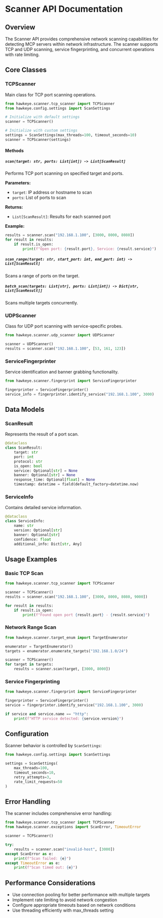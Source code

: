 # Scanner API Documentation

## Overview

The Scanner API provides comprehensive network scanning capabilities for detecting MCP servers within network infrastructure. The scanner supports TCP and UDP scanning, service fingerprinting, and concurrent operations with rate limiting.

## Core Classes

### TCPScanner

Main class for TCP port scanning operations.

```python
from hawkeye.scanner.tcp_scanner import TCPScanner
from hawkeye.config.settings import ScanSettings

# Initialize with default settings
scanner = TCPScanner()

# Initialize with custom settings
settings = ScanSettings(max_threads=100, timeout_seconds=10)
scanner = TCPScanner(settings)
```

#### Methods

##### `scan(target: str, ports: List[int]) -> List[ScanResult]`

Performs TCP port scanning on specified target and ports.

**Parameters:**
- `target`: IP address or hostname to scan
- `ports`: List of ports to scan

**Returns:**
- `List[ScanResult]`: Results for each scanned port

**Example:**
```python
results = scanner.scan("192.168.1.100", [3000, 8000, 8080])
for result in results:
    if result.is_open:
        print(f"Open port: {result.port}, Service: {result.service}")
```

##### `scan_range(target: str, start_port: int, end_port: int) -> List[ScanResult]`

Scans a range of ports on the target.

##### `batch_scan(targets: List[str], ports: List[int]) -> Dict[str, List[ScanResult]]`

Scans multiple targets concurrently.

### UDPScanner

Class for UDP port scanning with service-specific probes.

```python
from hawkeye.scanner.udp_scanner import UDPScanner

scanner = UDPScanner()
results = scanner.scan("192.168.1.100", [53, 161, 123])
```

### ServiceFingerprinter

Service identification and banner grabbing functionality.

```python
from hawkeye.scanner.fingerprint import ServiceFingerprinter

fingerprinter = ServiceFingerprinter()
service_info = fingerprinter.identify_service("192.168.1.100", 3000)
```

## Data Models

### ScanResult

Represents the result of a port scan.

```python
@dataclass
class ScanResult:
    target: str
    port: int
    protocol: str
    is_open: bool
    service: Optional[str] = None
    banner: Optional[str] = None
    response_time: Optional[float] = None
    timestamp: datetime = field(default_factory=datetime.now)
```

### ServiceInfo

Contains detailed service information.

```python
@dataclass
class ServiceInfo:
    name: str
    version: Optional[str]
    banner: Optional[str]
    confidence: float
    additional_info: Dict[str, Any]
```

## Usage Examples

### Basic TCP Scan

```python
from hawkeye.scanner.tcp_scanner import TCPScanner

scanner = TCPScanner()
results = scanner.scan("192.168.1.100", [3000, 8000, 8080, 9000])

for result in results:
    if result.is_open:
        print(f"Found open port {result.port} - {result.service}")
```

### Network Range Scan

```python
from hawkeye.scanner.target_enum import TargetEnumerator

enumerator = TargetEnumerator()
targets = enumerator.enumerate_targets("192.168.1.0/24")

scanner = TCPScanner()
for target in targets:
    results = scanner.scan(target, [3000, 8000])
```

### Service Fingerprinting

```python
from hawkeye.scanner.fingerprint import ServiceFingerprinter

fingerprinter = ServiceFingerprinter()
service = fingerprinter.identify_service("192.168.1.100", 3000)

if service and service.name == "http":
    print(f"HTTP service detected: {service.version}")
```

## Configuration

Scanner behavior is controlled by `ScanSettings`:

```python
from hawkeye.config.settings import ScanSettings

settings = ScanSettings(
    max_threads=100,
    timeout_seconds=10,
    retry_attempts=3,
    rate_limit_requests=50
)
```

## Error Handling

The scanner includes comprehensive error handling:

```python
from hawkeye.scanner.tcp_scanner import TCPScanner
from hawkeye.scanner.exceptions import ScanError, TimeoutError

scanner = TCPScanner()

try:
    results = scanner.scan("invalid-host", [3000])
except ScanError as e:
    print(f"Scan failed: {e}")
except TimeoutError as e:
    print(f"Scan timed out: {e}")
```

## Performance Considerations

- Use connection pooling for better performance with multiple targets
- Implement rate limiting to avoid network congestion
- Configure appropriate timeouts based on network conditions
- Use threading efficiently with max_threads setting 